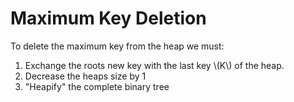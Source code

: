 # Maximum Key Deletion

To delete the maximum key from the heap we must:
1. Exchange the roots new key with the last key \\(K\\) of the heap.
2. Decrease the heaps size by 1
3. "Heapify" the complete binary tree
